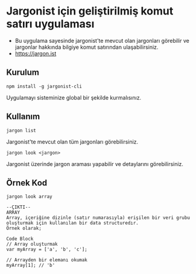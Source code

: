 # Jargonist için geliştirilmiş komut satırı uygulaması
- Bu uygulama sayesinde jargonist'te mevcut olan jargonları görebilir ve jargonlar hakkında bilgiye komut satırından ulaşabilirsiniz.
- https://jargon.ist
## Kurulum
```
npm install -g jargonist-cli
```
Uygulamayı sisteminize global bir şekilde kurmalısınız. 
## Kullanım
```
jargon list
```
Jargonist'te mevcut olan tüm jargonları görebilirsiniz.

```
jargon look <jargon>
```
Jargonist üzerinde jargon araması yapabilir ve detaylarını görebilirsiniz.
## Örnek Kod
```
jargon look array

--ÇIKTI--
ARRAY
Array, içeriğine dizinle (satır numarasıyla) erişilen bir veri grubu oluşturmak için kullanılan bir data structuredır.
Örnek olarak;

Code Block
// Array oluşturmak
var myArray = ['a', 'b', 'c'];

// Arrayden bir elemanı okumak
myArray[1]; // 'b'
```


